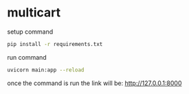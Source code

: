 # multicart


setup command

 ```bash
pip install -r requirements.txt

```

run command
```bash
uvicorn main:app --reload
```

once the command is run the link will be: http://127.0.0.1:8000